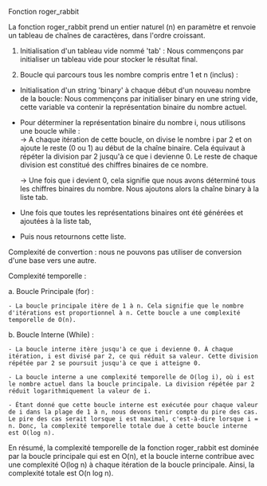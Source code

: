 Fonction roger_rabbit

La fonction roger_rabbit prend un entier naturel (n) en paramètre et renvoie un tableau de chaînes de caractères, dans l'ordre croissant.

1. Initialisation d'un tableau vide nommé 'tab' : Nous commençons par initialiser un tableau vide pour stocker le résultat final.

2. Boucle qui parcours tous les nombre compris entre 1 et n (inclus) :

- Initialisation d'un string 'binary' à chaque début d'un nouveau nombre de la boucle: Nous commençons par initialiser binary en une string vide, cette variable va contenir la représentation binaire du nombre actuel.

- Pour déterminer la représentation binaire du nombre i, nous utilisons une boucle while :  
  → A chaque itération de cette boucle, on divise le nombre i par 2 et on ajoute le reste (0 ou 1) au début de la chaîne binaire. Cela équivaut à répéter la division par 2 jusqu'à ce que i devienne 0. Le reste de chaque division est constitué des chiffres binaires de ce nombre.

  → Une fois que i devient 0, cela signifie que nous avons déterminé tous les chiffres binaires du nombre. Nous ajoutons alors la chaîne binary à la liste tab.

- Une fois que toutes les représentations binaires ont été générées et ajoutées à la liste tab,

- Puis nous retournons cette liste.

Complexité de convertion : nous ne pouvons pas utiliser de conversion d'une base vers une autre.

Complexité temporelle :

a. Boucle Principale (for) :

    - La boucle principale itère de 1 à n. Cela signifie que le nombre d'itérations est proportionnel à n. Cette boucle a une complexité temporelle de O(n).

b. Boucle Interne (While) :

    - La boucle interne itère jusqu'à ce que i devienne 0. À chaque itération, i est divisé par 2, ce qui réduit sa valeur. Cette division répétée par 2 se poursuit jusqu'à ce que i atteigne 0.

    - La boucle interne a une complexité temporelle de O(log i), où i est le nombre actuel dans la boucle principale. La division répétée par 2 réduit logarithmiquement la valeur de i.

    - Étant donné que cette boucle interne est exécutée pour chaque valeur de i dans la plage de 1 à n, nous devons tenir compte du pire des cas. Le pire des cas serait lorsque i est maximal, c'est-à-dire lorsque i = n. Donc, la complexité temporelle totale due à cette boucle interne est O(log n).

En résumé, la complexité temporelle de la fonction roger_rabbit est dominée par la boucle principale qui est en O(n), et la boucle interne contribue avec une complexité O(log n) à chaque itération de la boucle principale. Ainsi, la complexité totale est O(n log n).
